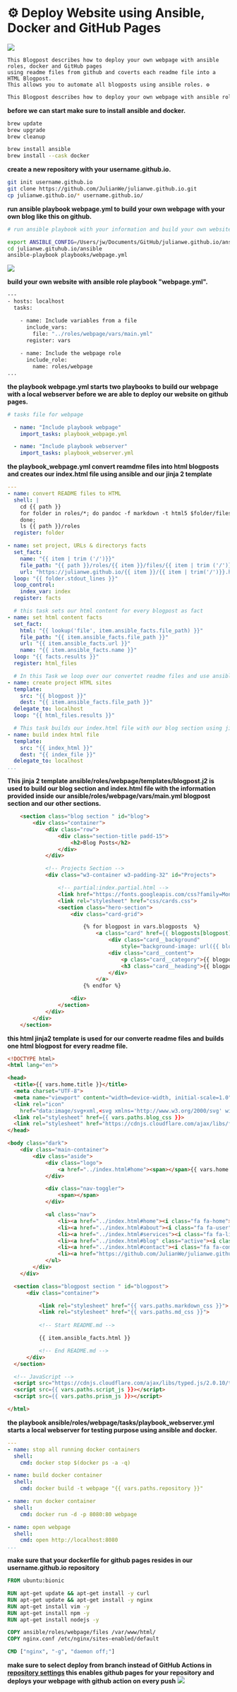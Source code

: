 # ⚙️ Deploy Website using Ansible, Docker and GitHub Pages

![](../images/ansible-docker.jpg)


```text
This Blogpost describes how to deploy your own webpage with ansible roles, docker and GitHub pages 
using readme files from github and coverts each readme file into a HTML Blogpost. 
This allows you to automate all blogposts using ansible roles. ⚙️
``` 

```sh
This Blogpost describes how to deploy your own webpage with ansible roles, docker and GitHub pages using Markdown files from github and coverts each README file into a HTML Blogpost. This allows you to automate all blogposts using ansible roles. ⚙️
``` 

**before we can start make sure to install ansible and docker.**
```sh 
brew update
brew upgrade
brew cleanup

brew install ansible
brew install --cask docker
```

**create a new repository with your username.github.io.**
```sh
git init username.github.io
git clone https://github.com/JulianWe/julianwe.github.io.git
cp julianwe.github.io/* username.github.io/
``` 

**run ansible playbook webpage.yml to build your own webpage with your own blog like this on github.**
```sh
# run ansible playbook with your information and build your own website NOTE: customize ansible/roles/webpage/vars/main.yml file with your information before you proceed.

export ANSIBLE_CONFIG=/Users/jw/Documents/GitHub/julianwe.github.io/ansible/ansible.cfg
cd julianwe.gituhub.io/ansible
ansible-playbook playbooks/webpage.yml
```

![](../vid/webpage.gif)

**build your own website with ansible role playbook "webpage.yml".**
```sh
---
- hosts: localhost 
  tasks:

    - name: Include variables from a file
      include_vars:
        file: "../roles/webpage/vars/main.yml"
      register: vars
      
    - name: Include the webpage role
      include_role:
        name: roles/webpage 
...
```


**the playbook webpage.yml starts two playbooks to build our webpage with a local webserver before we are able to deploy our website on github pages.**
```yml
# tasks file for webpage

  - name: "Include playbook webpage"
    import_tasks: playbook_webpage.yml

  - name: "Include playbook webserver"
    import_tasks: playbook_webserver.yml

```

**the playbook_webpage.yml convert reamdme files into html blogposts and creates our index.html file using ansible and our jinja 2 template**
```yml
---
- name: convert README files to HTML
  shell: | 
    cd {{ path }}
    for folder in roles/*; do pandoc -f markdown -t html5 $folder/files/README.md > roles/${folder#*/}/files/${folder#*/}.html;  
    done;
    ls {{ path }}/roles
  register: folder

- name: set project, URLs & directorys facts
  set_fact:
    name: "{{ item | trim ('/')}}"
    file_path: "{{ path }}/roles/{{ item }}/files/{{ item | trim ('/')}}.html"
    url: "https://julianwe.github.io/{{ item }}/{{ item | trim('/')}}.html"
  loop: "{{ folder.stdout_lines }}"
  loop_control:
    index_var: index
  register: facts

  # this task sets our html content for every blogpost as fact 
- name: set html content facts
  set_fact:
    html: "{{ lookup('file', item.ansible_facts.file_path) }}"
    file_path: "{{ item.ansible_facts.file_path }}"
    url: "{{ item.ansible_facts.url }}"
    name: "{{ item.ansible_facts.name }}"
  loop: "{{ facts.results }}"
  register: html_files

  # In this Task we loop over our convertet readme files and use ansible template module to build one html blogpost per readme.
- name: create project HTML sites
  template:
    src: "{{ blogpost }}"
    dest: "{{ item.ansible_facts.file_path }}"
  delegate_to: localhost
  loop: "{{ html_files.results }}"

  # This task builds our index.html file with our blog section using jinjja 2 templates like described in the next step.
- name: build index html file
  template:
    src: "{{ index_html }}"
    dest: "{{ index_file }}"
  delegate_to: localhost
...
``` 


**This jinja 2 template ansible/roles/webpage/templates/blogpost.j2 is used to build our blog section and index.html file with the information provided inside our ansible/roles/webpage/vars/main.yml blogpost section and our other sections.**
```html
    <section class="blog section " id="blog">
        <div class="container">
            <div class="row">
                <div class="section-title padd-15">
                    <h2>Blog Posts</h2>
                </div>
            </div>

            <!-- Projects Section -->
            <div class="w3-container w3-padding-32" id="Projects">

                <!-- partial:index.partial.html -->
                <link href="https://fonts.googleapis.com/css?family=Montserrat:400,700" rel="stylesheet">
                <link rel="stylesheet" href="css/cards.css">
                <section class="hero-section">
                    <div class="card-grid">

                        {% for blogpost in vars.blogposts  %}
                            <a class="card" href={{ blogposts[blogpost].html }}> 
                                <div class="card__background"
                                    style="background-image: url({{ blogposts[blogpost].image }})"></div>
                                <div class="card__content">
                                    <p class="card__category">{{ blogposts[blogpost].category }}</p>
                                    <h3 class="card__heading">{{ blogposts[blogpost].description }}</h3>
                                </div>
                            </a>
                        {% endfor %}

                    <div>
                </section>
            </div>
        </div>
    </section>
```


**this html jinja2 template is used for our converte readme files and builds one html blogpost for every readme file.**
```html
<!DOCTYPE html>
<html lang="en">

<head>
  <title>{{ vars.home.title }}</title>
  <meta charset="UTF-8">
  <meta name="viewport" content="width=device-width, initial-scale=1.0">
  <link rel="icon"
    href="data:image/svg+xml,<svg xmlns='http://www.w3.org/2000/svg' width='48' height='48' viewBox='0 0 16 16'><text x='0' y='14'>🐇</text></svg>" />
  <link rel="stylesheet" href={{ vars.paths.blog_css }}>
  <link rel="stylesheet" href="https://cdnjs.cloudflare.com/ajax/libs/font-awesome/6.7.2/css/all.min.css">
</head>

<body class="dark">
    <div class="main-container">
        <div class="aside">
            <div class="logo">
                <a href="../index.html#home"><span></span>{{ vars.home.title }}</a>
            </div>

            <div class="nav-toggler">
                <span></span>
            </div>

            <ul class="nav">
                <li><a href="../index.html#home"><i class="fa fa-home"></i>Home</a></li>
                <li><a href="../index.html#about"><i class="fa fa-user"></i>About</a></li>
                <li><a href="../index.html#services"><i class="fa fa-list"></i>Services</a></li>
                <li><a href="../index.html#blog" class="active"><i class="fa fa-briefcase"></i>Blog</a></li>
                <li><a href="../index.html#contact"><i class="fa fa-comments"></i>Contact</a></li>
                <li><a href="https://github.com/JulianWe/julianwe.github.io"><i class="fa-brands fa-github"></i>GitHub</a></li>
            </ul>
        </div>
    </div>

  <section class="blogpost section " id="blogpost">
      <div class="container">

          <link rel="stylesheet" href="{{ vars.paths.markdown_css }}">
          <link rel="stylesheet" href="{{ vars.paths.md_css }}">
          
          <!-- Start README.md -->

          {{ item.ansible_facts.html }}

          <!-- End README.md -->
      </div>
  </section>

  <!-- JavaScript -->
  <script src="https://cdnjs.cloudflare.com/ajax/libs/typed.js/2.0.10/typed.min.js"></script>
  <script src={{ vars.paths.script_js }}></script>
  <script src={{ vars.paths.prism_js }}></script>

</html>
``` 

**the playbook ansible/roles/webpage/tasks/playbook_webserver.yml starts a local webserver for testing purpose using ansible and docker.**
```yml
---
- name: stop all running docker containers
  shell:
    cmd: docker stop $(docker ps -a -q)

- name: build docker container
  shell:
    cmd: docker build -t webpage "{{ vars.paths.repository }}"

- name: run docker container
  shell:
    cmd: docker run -d -p 8080:80 webpage

- name: open webpage 
  shell:
    cmd: open http://localhost:8080 
...
``` 


**make sure that your dockerfile for github pages resides in our username.github.io repository**
```dockerfile
FROM ubuntu:bionic

RUN apt-get update && apt-get install -y curl
RUN apt-get update && apt-get install -y nginx
RUN apt-get install vim -y
RUN apt-get install npm -y
RUN apt-get install nodejs -y

COPY ansible/roles/webpage/files /var/www/html/
COPY nginx.conf /etc/nginx/sites-enabled/default

CMD ["nginx", "-g", "daemon off;"]

```

**make sure to select deploy from branch instead of GitHub Actions in [repository settings](https://github.com/username/username.github.io/settings/pages) this enables github pages for your repository and deploys your webpage with github action on every push**
![](../images/pages.jpg)


